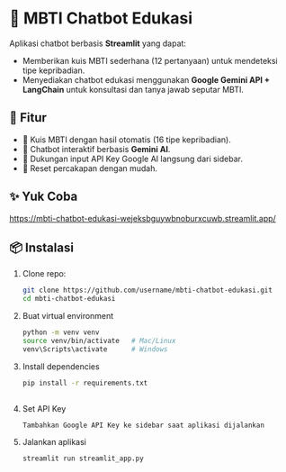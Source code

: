 # 🤖 MBTI Chatbot Edukasi

Aplikasi chatbot berbasis **Streamlit** yang dapat:
- Memberikan kuis MBTI sederhana (12 pertanyaan) untuk mendeteksi tipe kepribadian.
- Menyediakan chatbot edukasi menggunakan **Google Gemini API + LangChain** untuk konsultasi dan tanya jawab seputar MBTI.

## 🚀 Fitur
- 📝 Kuis MBTI dengan hasil otomatis (16 tipe kepribadian).
- 💬 Chatbot interaktif berbasis **Gemini AI**.
- 🔑 Dukungan input API Key Google AI langsung dari sidebar.
- 🔄 Reset percakapan dengan mudah.

## ✨ Yuk Coba
https://mbti-chatbot-edukasi-wejeksbguywbnoburxcuwb.streamlit.app/

## 📦 Instalasi
1. Clone repo:
   ```bash
   git clone https://github.com/username/mbti-chatbot-edukasi.git
   cd mbti-chatbot-edukasi

2. Buat virtual environment
   ```bash
   python -m venv venv
   source venv/bin/activate   # Mac/Linux
   venv\Scripts\activate      # Windows
   
4. Install dependencies
   ```bash
   pip install -r requirements.txt
    
6. Set API Key
   ```bash
   Tambahkan Google API Key ke sidebar saat aplikasi dijalankan
   
8. Jalankan aplikasi
   ```bash
   streamlit run streamlit_app.py
